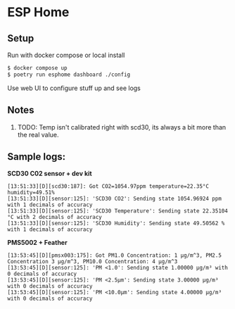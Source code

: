# ESP Home

## Setup

Run with docker compose or local install

```sh
$ docker compose up
$ poetry run esphome dashboard ./config
```

Use web UI to configure stuff up and see logs

## Notes

1. TODO: Temp isn't calibrated right with scd30, its always a bit more than the real value.

## Sample logs:

**SCD30 C02 sensor + dev kit**

```
[13:51:33][D][scd30:187]: Got CO2=1054.97ppm temperature=22.35°C humidity=49.51%
[13:51:33][D][sensor:125]: 'SCD30 CO2': Sending state 1054.96924 ppm with 1 decimals of accuracy
[13:51:33][D][sensor:125]: 'SCD30 Temperature': Sending state 22.35104 °C with 2 decimals of accuracy
[13:51:33][D][sensor:125]: 'SCD30 Humidity': Sending state 49.50562 % with 1 decimals of accuracy
```

**PMS5002 + Feather**

```
[13:53:45][D][pmsx003:175]: Got PM1.0 Concentration: 1 µg/m^3, PM2.5 Concentration 3 µg/m^3, PM10.0 Concentration: 4 µg/m^3
[13:53:45][D][sensor:125]: 'PM <1.0': Sending state 1.00000 µg/m³ with 0 decimals of accuracy
[13:53:45][D][sensor:125]: 'PM <2.5µm': Sending state 3.00000 µg/m³ with 0 decimals of accuracy
[13:53:45][D][sensor:125]: 'PM <10.0µm': Sending state 4.00000 µg/m³ with 0 decimals of accuracy
```
